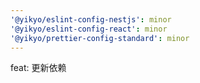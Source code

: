 ```yaml
---
'@yikyo/eslint-config-nestjs': minor
'@yikyo/eslint-config-react': minor
'@yikyo/prettier-config-standard': minor
---
```


feat: 更新依赖
